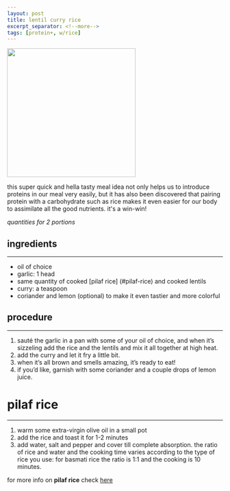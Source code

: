 ```yaml
---
layout: post
title: lentil curry rice
excerpt_separator: <!--more-->
tags: [protein+, w/rice]
---
```



 <img src="../../../images/lentil-rice.jpg" width="300">
 
 <!--more-->

 this super quick and hella tasty meal idea not only helps us to introduce proteins in our meal very easily, but it has also been discovered that pairing protein with a carbohydrate such as rice makes it even easier for our body to assimilate all the good nutrients. it's a win-win!

 *quantities for 2 portions*

## ingredients
---

- oil of choice
- garlic: 1 head
- same quantity of cooked [pilaf rice] (#pilaf-rice) and cooked lentils
- curry: a teaspoon
- coriander and lemon (optional) to make it even tastier and more colorful


## procedure
---

1.	sauté the garlic in a pan with some of your oil of choice, and when it’s sizzeling add the rice and the lentils and mix it all together at high heat.
2.	add the curry and let it fry a little bit.
3.	when it’s all brown and smells amazing, it’s ready to eat! 
4.	if you’d like, garnish with some coriander and a couple drops of lemon juice.



# pilaf rice
---

1. warm some extra-virgin olive oil in a small pot 
2.  add the rice and toast it for 1-2 minutes
3.  add water, salt and pepper and cover till complete absorption. the ratio of rice and water and the cooking time varies according to the type of rice you use: for basmati rice the ratio is 1:1 and the cooking is 10 minutes.
   
   for more info on **pilaf rice** check [here](https://fagiolini.github.io/pilaf-rice/)



